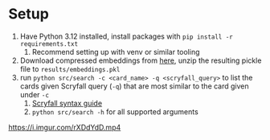 # Setup

1. Have Python 3.12 installed, install packages with `pip install -r requirements.txt`
    1. Recommend setting up with venv or similar tooling
1. Download compressed embeddings from [here](https://drive.google.com/file/d/18MytGt1olSOHPB4d6s7psue6qT6ymgW2/view?usp=sharing), unzip the resulting pickle file to `results/embeddings.pkl`
1. run `python src/search -c <card_name> -q <scryfall_query>` to list the cards given Scryfall query (`-q`) that are most similar to the card given under `-c`
    1. [Scryfall syntax guide](https://scryfall.com/docs/syntax)
    1. `python src/search -h` for all supported arguments


https://i.imgur.com/rXDdYdD.mp4